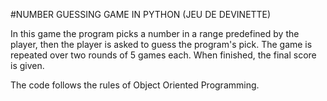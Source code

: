 #NUMBER GUESSING GAME IN PYTHON (JEU DE DEVINETTE)

In this game the program picks a number in a range predefined by the player, then the player is asked to guess the program's pick. The game is repeated over two rounds of 5 games each. When finished, the final score is given.

The code follows the rules of Object Oriented Programming.
